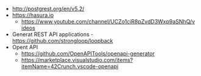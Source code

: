 * http://postgrest.org/en/v5.2/
* https://hasura.io
  * https://www.youtube.com/channel/UCZo1ciR8pZvdD3Wxp9aSNhQ/videos
* Generat REST API applications - https://github.com/strongloop/loopback
* Opent API
  * https://github.com/OpenAPITools/openapi-generator
  * https://marketplace.visualstudio.com/items?itemName=42Crunch.vscode-openapi
